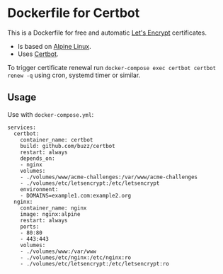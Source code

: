 Dockerfile for Certbot
======================

This is a Dockerfile for free and automatic [Let's Encrypt](https://letsencrypt.org/)
certificates.

* Is based on [Alpine Linux](https://alpinelinux.org).
* Uses [Certbot](https://github.com/certbot/certbot).

To trigger certificate renewal run `docker-compose exec certbot certbot renew -q`
using cron, systemd timer or similar.

Usage
-----

Use with `docker-compose.yml`:

```
services:
  certbot:
    container_name: certbot
    build: github.com/buzz/certbot
    restart: always
    depends_on:
    - nginx
    volumes:
    - ./volumes/www/acme-challenges:/var/www/acme-challenges
    - ./volumes/etc/letsencrypt:/etc/letsencrypt
    environment:
    - DOMAINS=example1.com:example2.org
  nginx:
    container_name: nginx
    image: nginx:alpine
    restart: always
    ports:
    - 80:80
    - 443:443
    volumes:
    - ./volumes/www:/var/www
    - ./volumes/etc/nginx:/etc/nginx:ro
    - ./volumes/etc/letsencrypt:/etc/letsencrypt:ro
```
